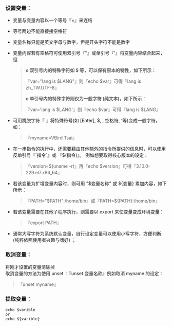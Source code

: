 ### 设置变量：

* 变量与变量内容以一个等号『=』来连结
* 等号两边不能直接接空格符
* 变量名称只能是英文字母与数字，但是开头字符不能是数字
* 变量内容若有空格符可使用双引号『"』或单引号『'』将变量内容结合起来，但
  > **o 双引号内的特殊字符如 $ 等，可以保有原本的特性，如下所示：**
  >
  > 『var="lang is $LANG"』则『echo $var』可得『lang is zh\_TW.UTF-8』
  >
  > **o 单引号内的特殊字符则仅为一般字符 \(纯文本\)，如下所示**：
  >
  > 『var='lang is $LANG'』则『echo $var』可得『lang is $LANG』
* 可用跳脱字符『  』将特殊符号\(如 \[Enter\], $, \, 空格符, '等\)变成一般字符，如：
  > 『myname=VBird Tsai』
* 在一串指令的执行中，还需要藉由其他额外的指令所提供的信息时，可以使用反单引号『\`指令\`』或 『$\(指令\)』。 例如想要取得核心版本的设定：

  > 『version=$\(uname -r\)』再『echo $version』可得『3.10.0-229.el7.x86\_64』

* 若该变量为扩增变量内容时，则可用 "$变量名称" 或 ${变量} 累加内容，如下所示：

  > 『PATH="$PATH":/home/bin』或『PATH=${PATH}:/home/bin』

* 若该变量需要在其他子程序执行，则需要以 export 来使变量变成环境变量：

  > 『export PATH』

* 通常大写字符为系统默认变量，自行设定变量可以使用小写字符，方便判断 \(纯粹依照使用者兴趣与嗜好\) ；

### 取消变量：

将刚才设置的变量清除掉  
取消变量的方法为使用 unset ：『unset 变量名称』例如取消 myname 的设定：

> 『unset myname』



### 提取变量：

```
echo $varible
or
echo ${varible}
```



